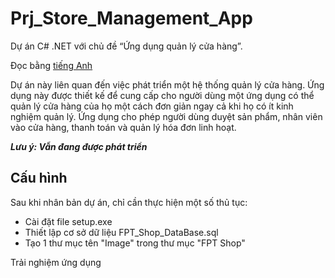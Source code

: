 # Prj_Store_Management_App

Dự án C# .NET với chủ đề “Ứng dụng quản lý cửa hàng”.

Đọc bằng [tiếng Anh](README.md)

Dự án này liên quan đến việc phát triển một hệ thống quản lý cửa hàng. Ứng dụng này được thiết kế để cung cấp cho người dùng một ứng dụng có thể quản lý cửa hàng của họ một cách đơn giản ngay cả khi họ có ít kinh nghiệm quản lý. Ứng dụng cho phép người dùng duyệt sản phẩm, nhân viên vào cửa hàng, thanh toán và quản lý hóa đơn linh hoạt.

**_Lưu ý: Vẫn đang được phát triển_**

## Cấu hình

Sau khi nhân bản dự án, chỉ cần thực hiện một số thủ tục:


* Cài đặt file setup.exe
* Thiết lập cơ sở dữ liệu FPT_Shop_DataBase.sql
* Tạo 1 thư mục tên "Image" trong thư mục "FPT Shop"


Trải nghiệm ứng dụng
